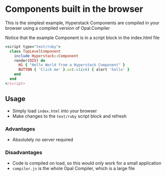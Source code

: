 # Components built in the browser

This is the simplest example, Hyperstack Components are compiled in your browser using a compiled version of Opal.Compiler

Notice that the example Component is in a script block in the index.html file

```ruby
<script type="text/ruby">
  class TopLevelComponent
    include Hyperstack::Component
    render(DIV) do
      H1 { "Hello World from a Hyperstack Component" }
      BUTTON { 'Click me' }.on(:click) { alert 'hello' }
    end
  end
</script>
```

## Usage

+ Simply load `index.html` into your browser
+ Make changes to the `text/ruby` script block and refresh

### Advantages

+ Absolutely no server required

### Disadvantages

+ Code is compiled on load, so this would only work for a small application
+ `compiler.js` is the whole Opal Compiler, which is a large file

